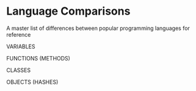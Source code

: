 # Language Comparisons
A master list of differences between popular programming languages for reference

VARIABLES

FUNCTIONS (METHODS)

CLASSES

OBJECTS (HASHES)